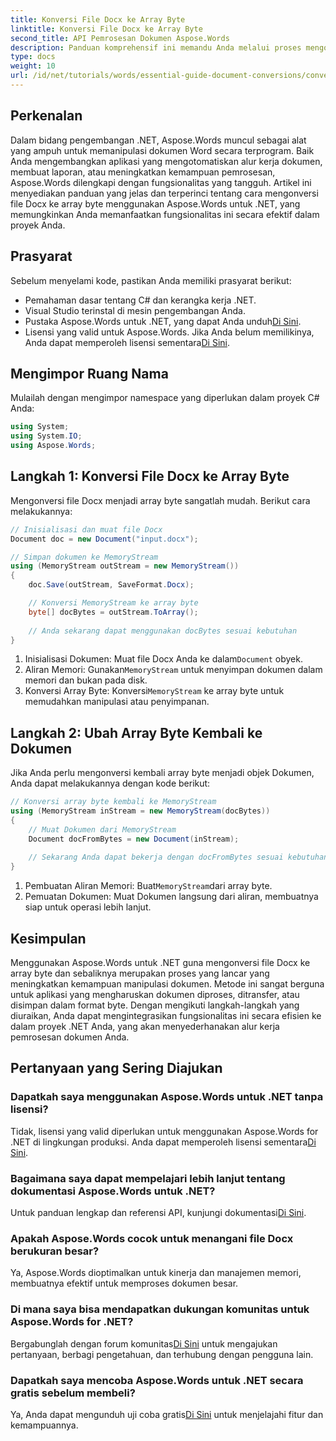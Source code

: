 ```yaml
---
title: Konversi File Docx ke Array Byte
linktitle: Konversi File Docx ke Array Byte
second_title: API Pemrosesan Dokumen Aspose.Words
description: Panduan komprehensif ini memandu Anda melalui proses mengonversi file Docx ke array byte dan kembali ke objek dokumen menggunakan Aspose.Words untuk .NET.
type: docs
weight: 10
url: /id/net/tutorials/words/essential-guide-document-conversions/convert-docx-to-byte-arrays/
---
```

## Perkenalan

Dalam bidang pengembangan .NET, Aspose.Words muncul sebagai alat yang ampuh untuk memanipulasi dokumen Word secara terprogram. Baik Anda mengembangkan aplikasi yang mengotomatiskan alur kerja dokumen, membuat laporan, atau meningkatkan kemampuan pemrosesan, Aspose.Words dilengkapi dengan fungsionalitas yang tangguh. Artikel ini menyediakan panduan yang jelas dan terperinci tentang cara mengonversi file Docx ke array byte menggunakan Aspose.Words untuk .NET, yang memungkinkan Anda memanfaatkan fungsionalitas ini secara efektif dalam proyek Anda.

## Prasyarat

Sebelum menyelami kode, pastikan Anda memiliki prasyarat berikut:

- Pemahaman dasar tentang C# dan kerangka kerja .NET.
- Visual Studio terinstal di mesin pengembangan Anda.
-  Pustaka Aspose.Words untuk .NET, yang dapat Anda unduh[Di Sini](https://releases.aspose.com/words/net/).
- Lisensi yang valid untuk Aspose.Words. Jika Anda belum memilikinya, Anda dapat memperoleh lisensi sementara[Di Sini](https://purchase.conholdate.com/temporary-license/).

## Mengimpor Ruang Nama

Mulailah dengan mengimpor namespace yang diperlukan dalam proyek C# Anda:

```csharp
using System;
using System.IO;
using Aspose.Words;
```

## Langkah 1: Konversi File Docx ke Array Byte

Mengonversi file Docx menjadi array byte sangatlah mudah. Berikut cara melakukannya:

```csharp
// Inisialisasi dan muat file Docx
Document doc = new Document("input.docx");

// Simpan dokumen ke MemoryStream
using (MemoryStream outStream = new MemoryStream())
{
    doc.Save(outStream, SaveFormat.Docx);

    // Konversi MemoryStream ke array byte
    byte[] docBytes = outStream.ToArray();
    
    // Anda sekarang dapat menggunakan docBytes sesuai kebutuhan
}
```
1.  Inisialisasi Dokumen: Muat file Docx Anda ke dalam`Document` obyek.
2.  Aliran Memori: Gunakan`MemoryStream` untuk menyimpan dokumen dalam memori dan bukan pada disk.
3.  Konversi Array Byte: Konversi`MemoryStream` ke array byte untuk memudahkan manipulasi atau penyimpanan.

## Langkah 2: Ubah Array Byte Kembali ke Dokumen

Jika Anda perlu mengonversi kembali array byte menjadi objek Dokumen, Anda dapat melakukannya dengan kode berikut:

```csharp
// Konversi array byte kembali ke MemoryStream
using (MemoryStream inStream = new MemoryStream(docBytes))
{
    // Muat Dokumen dari MemoryStream
    Document docFromBytes = new Document(inStream);
    
    // Sekarang Anda dapat bekerja dengan docFromBytes sesuai kebutuhan
}
```
1.  Pembuatan Aliran Memori: Buat`MemoryStream`dari array byte.
2. Pemuatan Dokumen: Muat Dokumen langsung dari aliran, membuatnya siap untuk operasi lebih lanjut.

## Kesimpulan

Menggunakan Aspose.Words untuk .NET guna mengonversi file Docx ke array byte dan sebaliknya merupakan proses yang lancar yang meningkatkan kemampuan manipulasi dokumen. Metode ini sangat berguna untuk aplikasi yang mengharuskan dokumen diproses, ditransfer, atau disimpan dalam format byte. Dengan mengikuti langkah-langkah yang diuraikan, Anda dapat mengintegrasikan fungsionalitas ini secara efisien ke dalam proyek .NET Anda, yang akan menyederhanakan alur kerja pemrosesan dokumen Anda.

## Pertanyaan yang Sering Diajukan

### Dapatkah saya menggunakan Aspose.Words untuk .NET tanpa lisensi?
 Tidak, lisensi yang valid diperlukan untuk menggunakan Aspose.Words for .NET di lingkungan produksi. Anda dapat memperoleh lisensi sementara[Di Sini](https://purchase.conholdate.com/temporary-license/).

### Bagaimana saya dapat mempelajari lebih lanjut tentang dokumentasi Aspose.Words untuk .NET?
 Untuk panduan lengkap dan referensi API, kunjungi dokumentasi[Di Sini](https://reference.aspose.com/words/net/).

### Apakah Aspose.Words cocok untuk menangani file Docx berukuran besar?
Ya, Aspose.Words dioptimalkan untuk kinerja dan manajemen memori, membuatnya efektif untuk memproses dokumen besar.

### Di mana saya bisa mendapatkan dukungan komunitas untuk Aspose.Words for .NET?
 Bergabunglah dengan forum komunitas[Di Sini](https://forum.aspose.com/c/words/8) untuk mengajukan pertanyaan, berbagi pengetahuan, dan terhubung dengan pengguna lain.

### Dapatkah saya mencoba Aspose.Words untuk .NET secara gratis sebelum membeli?
 Ya, Anda dapat mengunduh uji coba gratis[Di Sini](https://releases.aspose.com/) untuk menjelajahi fitur dan kemampuannya.